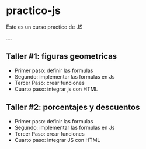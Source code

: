 # practico-js
Este es un curso practico de JS

....

## Taller #1: figuras geometricas

- Primer paso: definir las formulas
- Segundo: implementar las formulas en Js
- Tercer Paso: crear funciones
- Cuarto paso: integrar js con HTML

## Taller #2: porcentajes y descuentos

- Primer paso: definir las formulas
- Segundo: implementar las formulas en Js
- Tercer Paso: crear funciones
- Cuarto paso: integrar JS con HTML
